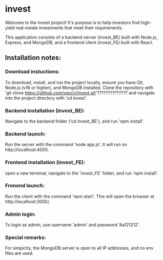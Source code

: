 # invest

Welcome to the Invest project!
It's purpose is to help investors find high-yield real-estate investments that meet their requirements.

This application consists of a backend server (invest_BE) built with Node.js, Express, and MongoDB, and a frontend client (invest_FE) built with React.

## Installation notes:

### Download instuctions:

To download, install, and run the project locally, ensure you have Git, Node.js (v16 or higher), and MongoDB installed.
Clone the repository with 'git clone https://github.com/yaccri/invest.git'?????????????? and navigate into the project directory with 'cd invest'.

### Backend installation (invest_BE):

Navigate to the backend folder ('cd invest_BE'), and run 'npm install'.

### Backend launch:

Run the server with the command 'node app.js'. It will run on http://localhost:4000.

### Frontend installation (invest_FE):

open a new terminal, navigate to the 'invest_FE' folder, and run 'npm install'.

### Fronend launch:

Run the client with the command 'npm start'. This will open the browser at http://localhost:3000/.

### Admin login:

To login as admin, use username 'admin' and password 'Aa121212'.

### Special remarks:

For simpicity, the MongoDB server is open to all IP addresses, and no env files are used.
